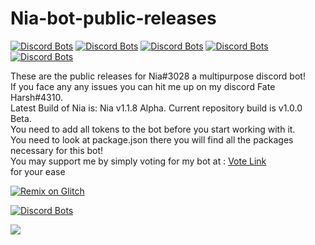 # Nia-bot-public-releases
[![Discord Bots](https://top.gg/api/widget/owner/640547201851850752.svg?noavatar=true)](https://top.gg/bot/640547201851850752) [![Discord Bots](https://top.gg/api/widget/lib/640547201851850752.svg?noavatar=true)](https://top.gg/bot/640547201851850752) [![Discord Bots](https://top.gg/api/widget/upvotes/640547201851850752.svg?noavatar=true)](https://top.gg/bot/640547201851850752) [![Discord Bots](https://top.gg/api/widget/servers/640547201851850752.svg?noavatar=true)](https://top.gg/bot/640547201851850752) [![Discord Bots](https://top.gg/api/widget/status/640547201851850752.svg?noavatar=true)](https://top.gg/bot/640547201851850752)

These are the public releases for Nia#3028 a multipurpose discord bot!  
If you face any any issues you can hit me up on my discord Fate Harsh#4310.  
Latest Build of Nia is:  Nia v1.1.8 Alpha. Current repository build is v1.0.0 Beta.  
You need to add all tokens to the bot before you start working with it.  
You need to look at package.json there you will find all the packages necessary for this bot!  
You may support me by simply voting for my bot at : [Vote Link](https://top.gg/bot/640547201851850752/vote)  
for your ease   

[![Remix on Glitch](https://cdn.glitch.com/2703baf2-b643-4da7-ab91-7ee2a2d00b5b%2Fremix-button.svg)](https://glitch.com/edit/#!/import/github/SoulHarsh007/nia-bot-public-releases)  
    
[![Discord Bots](https://top.gg/api/widget/640547201851850752.svg)](https://top.gg/bot/640547201851850752)  
        
<a href="http://freshworks.com/website-monitoring?utm_source=status_badge&utm_medium=status_badge" target="_blank"><img src="https://statuspage.freshping.io/badge/81acbd5c-29a0-48a9-a41f-4c75fecf1f92?0.3555772122254719"/> </a>
